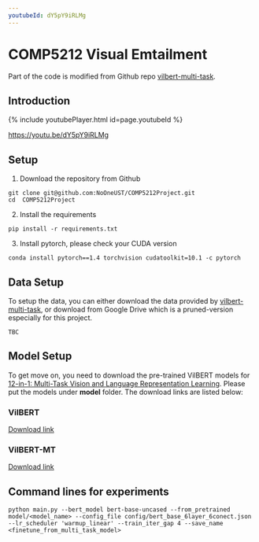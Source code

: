 ```yaml
---
youtubeId: dY5pY9iRLMg
---
```


# COMP5212 Visual Emtailment
Part of the code is modified from Github repo [vilbert-multi-task](https://github.com/facebookresearch/vilbert-multi-task).

## Introduction

{% include youtubePlayer.html id=page.youtubeId %}

https://youtu.be/dY5pY9iRLMg

## Setup
1. Download the repository from Github
```
git clone git@github.com:NoOneUST/COMP5212Project.git
cd  COMP5212Project
```
2. Install the requirements
```
pip install -r requirements.txt
```
3. Install pytorch, please check your CUDA version
```
conda install pytorch==1.4 torchvision cudatoolkit=10.1 -c pytorch
```

## Data Setup
To setup the data, you can either download the data provided by [vilbert-multi-task](https://github.com/facebookresearch/vilbert-multi-task/tree/master/data), or download from Google Drive which is a pruned-version especially for this project.
```text
TBC
```

## Model Setup
To get move on, you need to download the pre-trained VilBERT models for [12-in-1: Multi-Task Vision and Language Representation Learning](https://arxiv.org/abs/1912.02315). Please put the models under **model** folder. The download links are listed below:
### VilBERT
[Download link](https://dl.fbaipublicfiles.com/vilbert-multi-task/pretrained_model.bin)
### VilBERT-MT 
[Download link](https://dl.fbaipublicfiles.com/vilbert-multi-task/multi_task_model.bin)

## Command lines for experiments
```
python main.py --bert_model bert-base-uncased --from_pretrained model/<model_name> --config_file config/bert_base_6layer_6conect.json --lr_scheduler 'warmup_linear' --train_iter_gap 4 --save_name <finetune_from_multi_task_model>
```
